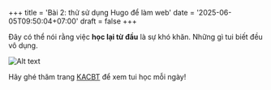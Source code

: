+++
title = 'Bài 2: thử sử dụng Hugo để làm web'
date = '2025-06-05T09:50:04+07:00'
draft = false
+++

Đây có thể nói rằng việc **học lại từ đầu** là sự khó khăn. Những gì tui biết đều vô dụng.

![Alt text](/images/2025/sample-img.png "Có vài con cá bơi lội")

Hãy ghé thăm trang [KACBT](https://khoancatbetong.com) để xem tui học mỗi ngày!